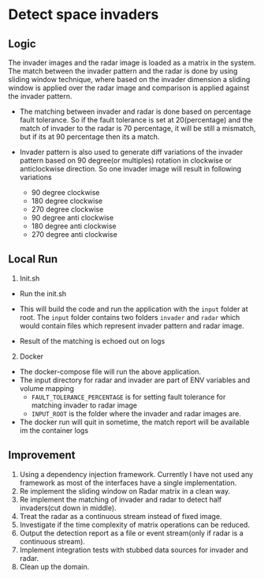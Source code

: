 # Detect space invaders

## Logic
The invader images and the radar image is loaded as a matrix in the system. The match between the invader pattern and the 
radar is done by using sliding window technique, where 
based on the invader dimension a sliding window is applied over
the radar image and comparison is applied against the invader pattern.

* The matching between invader and radar is done based on percentage fault tolerance.
  So if the fault tolerance is set at 20(percentage) and the match of invader to the radar is
  70 percentage, it will be still a mismatch, but if its at 90 percentage then its a match.

* Invader pattern is also used to generate diff variations of the invader pattern based on 90 degree(or multiples)
   rotation in clockwise or anticlockwise direction. So one invader image will result in following variations
    * 90 degree clockwise
    * 180 degree clockwise
    * 270 degree clockwise
    * 90 degree anti clockwise
    * 180 degree anti clockwise
    * 270 degree anti clockwise



## Local Run
1. Init.sh
 * Run the init.sh
 * This will build the code and run the application with the `input` folder at root.
   The `input` folder contains two folders `invader` and `radar` which would contain
   files which represent invader pattern and radar image.
   
 * Result of the matching is echoed out on logs
2. Docker
 * The docker-compose file will run the above application.
 * The input directory for radar and invader are part of ENV variables and volume mapping
   * `FAULT_TOLERANCE_PERCENTAGE` is for setting fault tolerance for matching invader to radar image
   *  `INPUT_ROOT` is the folder where the invader and radar images are.
 * The docker run will quit in sometime, the match report will be available im the container logs 

## Improvement
1. Using a dependency injection framework. Currently I have not used any framework as most of the interfaces have
   a single implementation.
2. Re implement the sliding window on Radar matrix in a clean way.
3. Re implement the matching of invader and radar to detect half invaders(cut down in middle).
4. Treat the radar as a continuous stream instead of fixed image.
5. Investigate if the time complexity of matrix operations can be reduced.
6. Output the detection report as a file or event stream(only if radar is a continuous stream).
7. Implement integration tests with stubbed data sources for invader and radar.
8. Clean up the domain.


